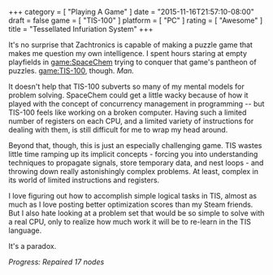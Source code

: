 +++
category = [ "Playing A Game" ]
date = "2015-11-16T21:57:10-08:00"
draft = false
game = [ "TIS-100" ]
platform = [ "PC" ]
rating = [ "Awesome" ]
title = "Tessellated Infuriation System"
+++

It's no surprise that Zachtronics is capable of making a puzzle game that makes me question my own intelligence.  I spent hours staring at empty playfields in <game:SpaceChem> trying to conquer that game's pantheon of puzzles.  <game:TIS-100>, though.  <i>Man.</i>

It doesn't help that TIS-100 subverts so many of my mental models for problem solving.  SpaceChem could get a little wacky because of how it played with the concept of concurrency management in programming -- but TIS-100 feels like working on a broken computer.  Having such a limited number of registers on each CPU, and a limited variety of instructions for dealing with them, is still difficult for me to wrap my head around.

Beyond that, though, this is just an especially challenging game.  TIS wastes little time ramping up its implicit concepts - forcing you into understanding techniques to propagate signals, store temporary data, and nest loops - and throwing down really astonishingly complex problems.  At least, complex in its world of limited instructions and registers.

I love figuring out how to accomplish simple logical tasks in TIS, almost as much as I love posting better optimization scores than my Steam friends.  But I also hate looking at a problem set that would be so simple to solve with a real CPU, only to realize how much work it will be to re-learn in the TIS language.

It's a paradox.

<i>Progress: Repaired 17 nodes</i>
